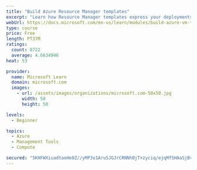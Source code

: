 ```yaml
---
title: "Build Azure Resource Manager templates"
excerpt: "Learn how Resource Manager templates express your deployments as code, enabling you to deploy faster and more reliably."
webUrl: https://docs.microsoft.com/en-us/learn/modules/build-azure-vm-templates/
type: course
price: Free
length: PT37M
ratings:
  count: 8722
  average: 4.6634946
heat: 53

provider:
  name: Microsoft Learn
  domain: microsoft.com
  images:
    - url: /assets/images/organizations/microsoft.com-50x50.jpg
      width: 50
      height: 50

levels:
  - Beginner

topics:
  - Azure
  - Management Tools
  - Compute

secured: "5KHFWXiuadtaeHe0Z//yMP3o1AruSJGJrCRNNh0jT+zyciq/ejqMf5HAaSjBvjtslPK8jz+GkfXzbhORrg82+neS93a63Mdx1ZGKvo3IFp/PLZoljxAv7Jal4+CxOKpntp4VIjl7cBJ1gjd4jdLjVRus30tzvgufuMvkZUcEHeyE4IVwnX3zZE6GYkt+4w7+9z1xEg80AJfMm4OPmeW0UryYZlhOW7ppwGmjA+kHt1EX/vjvBbmmQhM0caqnLMT8NgoZXBLvWxR6I544CYi1ukHJOWHTh2FQBjkAGHV3jtV0KnFLnVOlSRwpyWRyilqyIUi+0AqY2tw18wr7UfOYR/oJzRdno4GAZOWXePTOSkeRIS9LJLYzUiFnno8WFc/w9AZTnf+Y09ko0qF/abg6Vs2V08hTdVze5eR2G9YlzLA=;lgccT5LIa7rwQmGVp0sBwA=="
---
```


